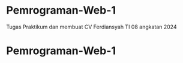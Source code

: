 # Pemrograman-Web-1

Tugas Praktikum dan membuat CV
Ferdiansyah TI 08 angkatan 2024
# Pemrograman-Web-1
